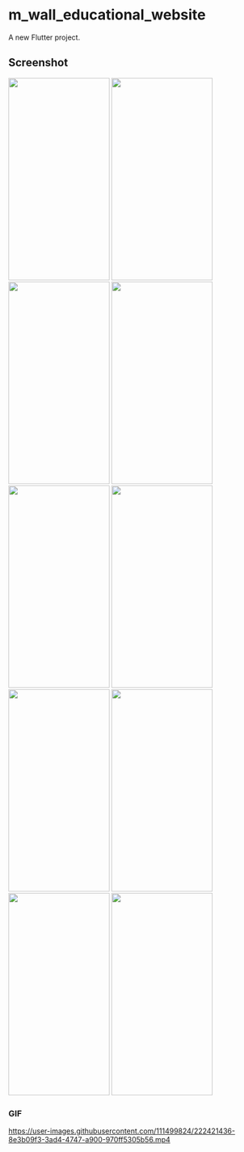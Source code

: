 # m_wall_educational_website

A new Flutter project.

## Screenshot
<img src="https://user-images.githubusercontent.com/111499824/222420741-9129ea07-d26d-4064-a880-801fec129293.jpg" alt="" data-canonical-src="https://gyazo.com/eb5c5741b6a9a16c692170a41a49c858.png" width="200" height="400" />
<img src="https://user-images.githubusercontent.com/111499824/222420743-38c142b9-5c7d-4e45-a97b-c507b6f32527.jpg" alt="" data-canonical-src="https://gyazo.com/eb5c5741b6a9a16c692170a41a49c858.png" width="200" height="400" />
<img src="https://user-images.githubusercontent.com/111499824/222420746-a7fecc5f-e7db-4e8a-9048-cb94e45229cb.jpg" alt="" data-canonical-src="https://gyazo.com/eb5c5741b6a9a16c692170a41a49c858.png" width="200" height="400" />
<img src="https://user-images.githubusercontent.com/111499824/222420751-ffad8c94-befa-466f-9d76-0f0d8143fca9.jpg" alt="" data-canonical-src="https://gyazo.com/eb5c5741b6a9a16c692170a41a49c858.png" width="200" height="400" />
<img src="https://user-images.githubusercontent.com/111499824/222420755-53010127-5430-4ead-bd1a-fbdc2d802a6e.jpg" alt="" data-canonical-src="https://gyazo.com/eb5c5741b6a9a16c692170a41a49c858.png" width="200" height="400" />
<img src="https://user-images.githubusercontent.com/111499824/222420760-095c8bf7-d106-4de9-a7f6-d6ef22257f68.jpg" alt="" data-canonical-src="https://gyazo.com/eb5c5741b6a9a16c692170a41a49c858.png" width="200" height="400" />
<img src="https://user-images.githubusercontent.com/111499824/222420766-2a9f06a4-9d64-4ad8-9460-a1e5a4e16e9b.jpg" alt="" data-canonical-src="https://gyazo.com/eb5c5741b6a9a16c692170a41a49c858.png" width="200" height="400" />
<img src="https://user-images.githubusercontent.com/111499824/222420773-137ca23c-ce94-4931-9746-428c03ba035a.jpg" alt="" data-canonical-src="https://gyazo.com/eb5c5741b6a9a16c692170a41a49c858.png" width="200" height="400" />
<img src="https://user-images.githubusercontent.com/111499824/222420778-01a17f01-da5b-44b3-8fa9-4429ab00c61b.jpg" alt="" data-canonical-src="https://gyazo.com/eb5c5741b6a9a16c692170a41a49c858.png" width="200" height="400" />
<img src="https://user-images.githubusercontent.com/111499824/222421841-5ba41769-b841-48d4-9187-e1ab8e0cacda.jpg" alt="" data-canonical-src="https://gyazo.com/eb5c5741b6a9a16c692170a41a49c858.png" width="200" height="400" />


### GIF
https://user-images.githubusercontent.com/111499824/222421436-8e3b09f3-3ad4-4747-a900-970ff5305b56.mp4


